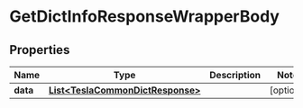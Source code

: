 

# GetDictInfoResponseWrapperBody


## Properties

Name | Type | Description | Notes
------------ | ------------- | ------------- | -------------
**data** | [**List&lt;TeslaCommonDictResponse&gt;**](TeslaCommonDictResponse.md) |  |  [optional]



